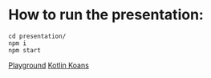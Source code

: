 # How to run the presentation:
````
cd presentation/
npm i
npm start
````

[Playground](https://play.kotlinlang.org)
[Kotlin Koans](https://kotlinlang.org/docs/tutorials/koans.html)
